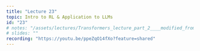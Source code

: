 ```yaml
---
title: "Lecture 23"
topic: Intro to RL & Application to LLMs
id: "23"
# notes: "/assets/lectures/Transformers_lecture_part_2____modified_from_UCLA_lecture_9.pdf"
# slides: ""
recording: "https://youtu.be/ppeZqO14fXo?feature=shared"
---
```

